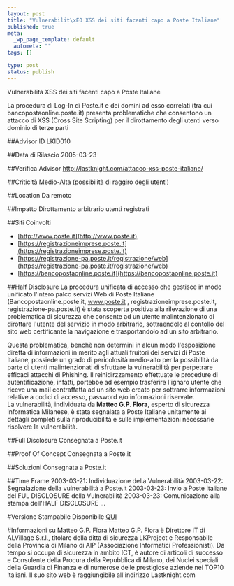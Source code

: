 ```yaml
--- 
layout: post
title: "Vulnerabilit\xE0 XSS dei siti facenti capo a Poste Italiane"
published: true
meta: 
  _wp_page_template: default
  autometa: ""
tags: []

type: post
status: publish
---
```

Vulnerabilità XSS dei siti facenti capo a Poste Italiane

La procedura di Log-In di Poste.it e dei domini ad esso correlati (tra cui bancopostaonline.poste.it) presenta problematiche che consentono un attacco di XSS (Cross Site Scripting) per il dirottamento degli utenti verso dominio di terze parti

##Advisor ID
LKID010

##Data di Rilascio
2005-03-23

##Verifica Advisor
http://lastknight.com/attacco-xss-poste-italiane/

##Criticità
Medio-Alta (possibilità di raggiro degli utenti)

##Location
Da remoto

##Impatto
Dirottamento arbitrario utenti registrati

##Siti Coinvolti

*  [http://www.poste.it](http://www.poste.it)
*  [https://registrazioneimprese.poste.it](https://registrazioneimprese.poste.it)
*  [https://registrazione-pa.poste.it/registrazione/web](https://registrazione-pa.poste.it/registrazione/web)
*  [https://bancopostaonline.poste.it](https://bancopostaonline.poste.it)

##Half Disclosure
La procedura unificata di accesso che gestisce in modo unificato l'intero palco servizi Web di Poste Italiane (Bancopostaonline.poste.it, www.poste.it , registrazioneimprese.poste.it, registrazione-pa.poste.it) è stata scoperta positiva alla rilevazione di una problematica di sicurezza che consente ad un utente malintenzionato di dirottare l'utente del servizio in modo arbitrario, sottraendolo al contollo del sito web certificante la navigazione e trasportandolo ad un sito arbitrario.  

<!--adsense-->

Questa problematica, benchè non determini in alcun modo l'esposizione diretta di informazioni in merito agli attuali fruitori dei servizi di Poste Italiane, possiede un grado di pericolosità medio-alto per la possibilità da parte di utenti malintenzionati di sfruttare la vulnerabilità per perpetrare efficaci attacchi di Phishing. Il reinidirzzamento effettuate le procedure di autentificazione, infatti, portebbe ad esempio trasferire l'ignaro utente che riceve una mail contraffatta ad un sito web creato per sottrarre informazioni relative a codici di accesso, password e/o informazioni riservate.  
La vulnerabilità, individuata da **Matteo G.P. Flora**, esperto di sicurezza informatica Milanese, è stata segnalata a Poste Italiane unitamente ai dettagli completi sulla riproducibilità e sulle implementazioni necessarie risolvere la vulnerabilità.  

##Full Disclosure
Consegnata a Poste.it

##Proof Of Concept
Consegnata a Poste.it

##Soluzioni
Consegnata a Poste.it

##Time Frame
2003-03-21: Individuazione della Vulnerabilità
2003-03-22: Segnalazione della vulnerabilità a Poste.it
2003-03-23: Invio a Poste Italiane del FUL DISCLOSURE della Vulnerabilità
2003-03-23: Comunicazione alla stampa dell'HALF DISCLOSURE
...

#Versione Stampabile
Disponibile [QUI]()

#Informazioni su Matteo G.P. Flora
Matteo G.P. Flora è Direttore IT di ALVillage S.r.l., titolare della ditta di sicurezza LKProject e Responsabile della Provincia di Milano di AIP (Associazione Informatici Professionisti). Da tempo si occupa di sicurezza in ambito ICT, è autore di articoli di successo e Consulente della Procura della Repubblica di Milano, dei Nuclei speciali della Guardia di Finanza e di numerose delle prestigiose aziende nei TOP10 italiani.
Il suo sito web è raggiungibile all'indirizzo Lastknight.com 
